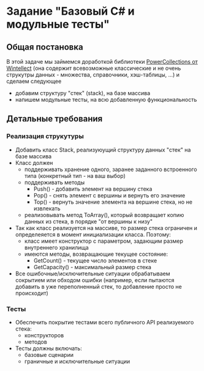 # Задание "Базовый C# и модульные тесты"

## Общая постановка
В этой задаче мы займемся доработкой библиотеки [PowerCollections от Wintellect](PowerCollections) (она содержит всевозможные классические и не очень струкутры данных - множества, справочники, хэш-таблицы, ...) и сделаем следующее
- добавим структуру "стек" (stack), на базе массива
- напишем модульные тесты, на всю добавленную функциональность

## Детальные требования
### Реализация струкутуры
- Добавить класс Stack, реализуюущий структуру данных "стек" на базе массива
- Класс должен 
    - поддерживать хранение одного, заранее заданного встроенного типа (конкретный тип - на ваш выбор)
    - поддерживать методы
        - Push() - добавить элемент на вершину стека
        - Pop() - снять элемент с вершины и вернуть его значение
        - Top() - вернуть значение элемента на вершине стека, но не извлекать
    - реализовывать метод ToArray(), который возвращает копию данных из стека, в порядке "от вершины к низу"
- Так как класс реализуется на массиве, то размер стека ограничен и определеяется в момент инициализации класса. Поэтому:
    - класс имеет конструктор с параметром, задающим размер внутреннего хранилища
    - имеются методы, возвращающие текущее состояние:
        - GetCount() - текущее число элементов в стеке
        - GetCapacity() - максимальный размер стека
- Все ошибочные/исключительные ситуации обрабатываем сокрытием или обходом ошибки (например, если пытаются добавить в уже переполненный стек, то добавление просто не происходит)

### Тесты
- Обеспечить покрытие тестами всего публичного API реализуемого стека:
    - конструкторов
    - методов
- Тесты должны включать:
    - базовые сценарии
    - граничные и исключительные ситуации
